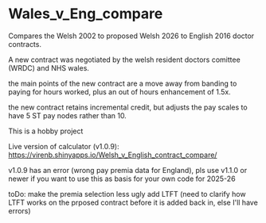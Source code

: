 # Wales_v_Eng_compare
Compares the Welsh 2002 to proposed Welsh 2026 to English 2016 doctor contracts. 

A new contract was negotiated by the welsh resident doctors comittee (WRDC) and NHS wales. 

the main points of the new contract are a move away from banding to paying for hours worked, plus an out of hours enhancement of 1.5x. 

the new contract retains incremental credit, but adjusts the pay scales to have 5 ST pay nodes rather than 10. 

This is a hobby project

Live version of calculator (v1.0.9): https://virenb.shinyapps.io/Welsh_v_English_contract_compare/

v1.0.9 has an error (wrong pay premia data for England), pls use v1.1.0 or newer if you want to use this as basis for your own code for 2025-26 

toDo:
make the premia selection less ugly
add LTFT (need to clarify how LTFT works on the prposed contract before it is added back in, else I'll have errors)

